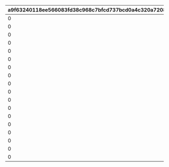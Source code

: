 |a9f63240118ee566083fd38c968c7bfcd737bcd0a4c320a720812e6e7dafc2d3|0cb2fb2e0708fe090f390cab33be8ad8fda2b0dceddaed4302444efe731f75e7|aaa53bc42c35466bd18977b81120a5f82dbe1c3cce5c5d9ad255acae57af6192|da2cea7d121246273a4a7f7cfa6c4a5a53b2457337fb22f0a31e3459010dbebd|aa3ed2038da31b5c8f9550fa570bef55ea444fef572dfbfa49473a7d2bdf8ba4|851dde451d20b62e1f11ca37d33224c3cacd993e1998ac3be5d442d7c7ea0a38|
| --- | --- | --- | --- | --- | --- |
|0|750000011|0|0|0|750000101|
|0|750000021|0|0|0|750000201|
|0|750000031|0|0|0|750000301|
|0|750000041|0|0|0|750000401|
|0|750000051|0|0|0|750000501|
|0|750000061|0|0|0|750000601|
|0|750000071|0|0|0|750000701|
|0|750000081|0|0|0|750000801|
|0|760100011|0|0|0|760100101|
|0|760100021|0|0|0|760100201|
|0|760100031|0|0|0|760100301|
|0|760100041|0|0|0|760100401|
|0|760100051|0|0|0|760100501|
|0|760200011|0|0|0|760200101|
|0|760200021|0|0|0|760200201|
|0|760200031|0|0|0|760200301|
|0|760200041|0|0|0|760200401|
|0|760200051|0|0|0|760200501|